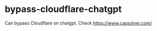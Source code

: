 # bypass-cloudflare-chatgpt
Can bypass Cloudflare on chatgpt. Check https://www.capsolver.com/ 
                                                                                             